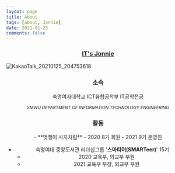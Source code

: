 ```yaml
---
layout: page
title: About
tags: [about, Jonnie]
date: 2021-01-25
comments: false
---
```


### <a href="https://jeongin37.github.io/"><center>IT's Jonnie</center></a>

![KakaoTalk_20210125_204753618](https://user-images.githubusercontent.com/54874529/105702215-d32d9600-5f4e-11eb-9cbc-0ab648817750.jpg)


### <center>소속</center>

<center>숙명여자대학교 ICT융합공학부 IT공학전공

<small>*SMWU DEPARTMENT OF INFORMATION TECHNOLOGY ENGINEERING*</small> </center>




### <center>활동</center>

<center>- **멋쟁이 사자처럼**
  - 2020 8기 회원
  - 2021 9기 운영진
  
- 숙명여대 중앙도서관 리더십그룹 '**스마티어(SMARTeer)**' 15기
  - 2020 교육부, 외교부 부원
  - 2021 교육부 부장, 외교부 부원 </center>


